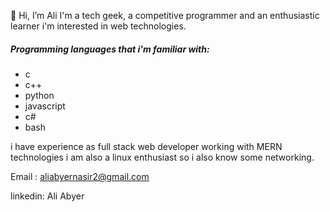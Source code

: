 👋 Hi, I’m Ali
I'm a tech geek, a competitive programmer and an enthusiastic learner 
i'm interested in web technologies.

##### Programming languages that i'm familiar with:
- c
- c++
- python
- javascript
- c#
- bash

i have experience as full stack web developer working with MERN technologies
i am also a linux enthusiast so i also know some networking.

Email :
aliabyernasir2@gmail.com

linkedin:
Ali Abyer

<!---
AbyerAli/AbyerAli is a ✨ special ✨ repository because its `README.md` (this file) appears on your GitHub profile.
You can click the Preview link to take a look at your changes.
--->
